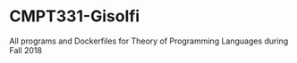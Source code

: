 # CMPT331-Gisolfi
All programs and Dockerfiles for Theory of Programming Languages during Fall 2018
